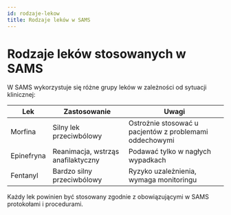 ```yaml
---
id: rodzaje-lekow
title: Rodzaje leków w SAMS
---
```


# Rodzaje leków stosowanych w SAMS

W SAMS wykorzystuje się różne grupy leków w zależności od sytuacji klinicznej:

| Lek        | Zastosowanie                     | Uwagi                               |
|------------|---------------------------------|-----------------------------------|
| Morfina    | Silny lek przeciwbólowy          | Ostrożnie stosować u pacjentów z problemami oddechowymi |
| Epinefryna | Reanimacja, wstrząs anafilaktyczny | Podawać tylko w nagłych wypadkach |
| Fentanyl   | Bardzo silny przeciwbólowy       | Ryzyko uzależnienia, wymaga monitoringu |

Każdy lek powinien być stosowany zgodnie z obowiązującymi w SAMS protokołami i procedurami.
